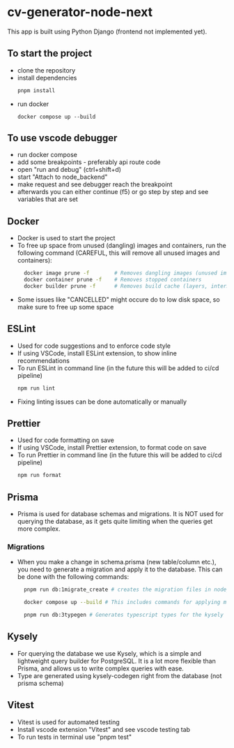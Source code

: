 # cv-generator-node-next

This app is built using Python Django (frontend not implemented yet).

## To start the project

- clone the repository
- install dependencies
  ```bash
  pnpm install
  ```
- run docker
  ```
  docker compose up --build
  ```

## To use vscode debugger

- run docker compose
- add some breakpoints - preferably api route code
- open "run and debug" (ctrl+shift+d)
- start "Attach to node_backend"
- make request and see debugger reach the breakpoint
- afterwards you can either continue (f5) or go step by step and see variables that are set

## Docker

- Docker is used to start the project
- To free up space from unused (dangling) images and containers, run the following command (CAREFUL, this will remove all unused images and containers):
  ```bash
    docker image prune -f        # Removes dangling images (unused images not referenced by any container)
    docker container prune -f    # Removes stopped containers
    docker builder prune -f      # Removes build cache (layers, intermediate images, etc.)
  ```
- Some issues like "CANCELLED" might occure do to low disk space, so make sure to free up some space

## ESLint

- Used for code suggestions and to enforce code style
- If using VSCode, install ESLint extension, to show inline recommendations
- To run ESLint in command line (in the future this will be added to ci/cd pipeline)
  ```bash
  npm run lint
  ```
- Fixing linting issues can be done automatically or manually

## Prettier

- Used for code formatting on save
- If using VSCode, install Prettier extension, to format code on save
- To run Prettier in command line (in the future this will be added to ci/cd pipeline)
  ```bash
  npm run format
  ```

## Prisma

- Prisma is used for database schemas and migrations. It is NOT used for querying the database, as it gets quite limiting when the queries get more complex.

### Migrations

- When you make a change in schema.prisma (new table/column etc.), you need to generate a migration and apply it to the database. This can be done with the following commands:

  ```bash
    pnpm run db:1migrate_create # creates the migration files in node_backend/prisma/migrations. Check before applying.

    docker compose up --build # This includes commands for applying migrations to the database in docker

    pnpm run db:3typegen # Generates typescript types for the kysely database schema
  ```

## Kysely

- For querying the database we use Kysely, which is a simple and lightweight query builder for PostgreSQL. It is a lot more flexible than Prisma, and allows us to write complex queries with ease.
- Type are generated using kysely-codegen right from the database (not prisma schema)

## Vitest

- Vitest is used for automated testing
- Install vscode extension "Vitest" and see vscode testing tab
- To run tests in terminal use "pnpm test"
